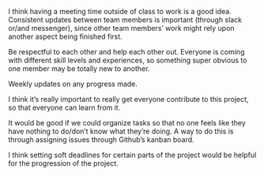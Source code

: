 I think having a meeting time outside of class to work is a good idea. Consistent updates between team members is important (through slack or/and messenger), since other team members’ work might rely upon another aspect being finished first.

Be respectful to each other and help each other out. Everyone is coming with different skill levels and experiences, so something super obvious to one member may be totally new to another.

Weekly updates on any progress made. 

I think it’s really important to really get everyone contribute to this project, so that everyone can learn from it.

It would be good if we could organize tasks so that no one feels like they have nothing to do/don’t know what they’re doing. A way to do this is through assigning issues through Github’s kanban board.

I think setting soft deadlines for certain parts of the project would be helpful for the progression of the project.
